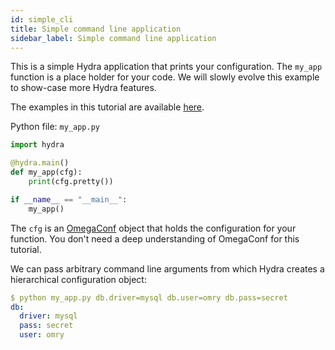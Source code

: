 ```yaml
---
id: simple_cli
title: Simple command line application
sidebar_label: Simple command line application
---
```


This is a simple Hydra application that prints your configuration.
The `my_app` function is a place holder 
for your code. We will slowly evolve this example to show-case more Hydra features.

The examples in this tutorial are available [here](https://github.com/facebookresearch/hydra/tree/master/examples/tutorial).

Python file: `my_app.py`
```python
import hydra

@hydra.main()
def my_app(cfg):
    print(cfg.pretty())

if __name__ == "__main__":
    my_app()
```
The `cfg` is an <a class="external" href="https://omegaconf.readthedocs.io/en/latest/usage.html#access-and-manipulation" target="_blank">OmegaConf</a>
object that holds the configuration for your function.
You don't need a deep understanding of OmegaConf for this tutorial.

We can pass arbitrary command line arguments from which Hydra creates a hierarchical configuration object:
```yaml
$ python my_app.py db.driver=mysql db.user=omry db.pass=secret
db:
  driver: mysql
  pass: secret
  user: omry
```

